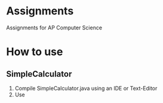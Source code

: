 # Assignments
Assignments for AP Computer Science

# How to use
## SimpleCalculator
1. Compile SimpleCalculator.java using an IDE or Text-Editor
2. Use


